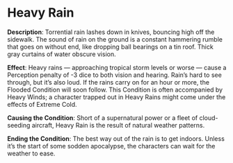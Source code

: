 # Heavy Rain 

**Description**: Torrential rain lashes down in knives,
bouncing high off the sidewalk. The sound of rain on
the ground is a constant hammering rumble that goes on
without end, like dropping ball bearings on a tin roof.
Thick gray curtains of water obscure vision.

**Effect**: Heavy rains — approaching tropical storm levels
or worse — cause a Perception penalty of -3 dice to both
vision and hearing. Rain’s hard to see through, but it’s also
loud. If the rains carry on for an hour or more, the Flooded
Condition will soon follow. This Condition is often accompanied by
Heavy Winds; a character trapped out in Heavy Rains might
come under the effects of Extreme Cold.

**Causing the Condition**: Short of a supernatural power or a
fleet of cloud-seeding aircraft, Heavy Rain is the result of
natural weather patterns.

**Ending the Condition**: The best way out of the rain is to get
indoors. Unless it’s the start of some sodden apocalypse,
the characters can wait for the weather to ease.